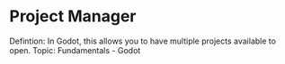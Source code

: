 # Project Manager

Defintion: In Godot, this allows you to have multiple projects available to open.
Topic: Fundamentals - Godot